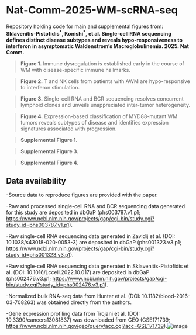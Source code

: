 # Nat-Comm-2025-WM-scRNA-seq
Repository holding code for main and supplemental figures from: **Sklavenitis-Pistofidis<sup>\*</sup>, Konishi<sup>\*</sup>, et al. Single-cell RNA sequencing defines distinct disease subtypes and reveals hypo-responsiveness to interferon in asymptomatic Waldenstrom’s Macroglobulinemia. 2025. Nat Comm.**

> **Figure 1.** Immune dysregulation is established early in the course of WM with disease-specific immune hallmarks.

> **Figure 2.** T and NK cells from patients with AWM are hypo-responsive to interferon stimulation.

> **Figure 3.** Single-cell RNA and BCR sequencing resolves concurrent lymphoid clones and unveils unappreciated inter-tumor heterogeneity.

> **Figure 4.** Expression-based classification of MYD88-mutant WM tumors reveals subtypes of disease and identifies expression signatures associated with progression.

> **Supplemental Figure 1.**

> **Supplemental Figure 3.**

> **Supplemental Figure 4.**

## Data availability
-Source data to reproduce figures are provided with the paper. 

-Raw and processed single-cell RNA and BCR sequencing data generated for this study are deposited in dbGaP (phs003787.v1.p1; https://www.ncbi.nlm.nih.gov/projects/gap/cgi-bin/study.cgi?study_id=phs003787.v1.p1). 

-Raw single-cell RNA sequencing data generated in Zavidij et al. (DOI: 10.1038/s43018-020-0053-3) are deposited in dbGaP (phs001323.v3.p1; https://www.ncbi.nlm.nih.gov/projects/gap/cgi-bin/study.cgi?study_id=phs001323.v3.p1). 

-Raw single-cell RNA sequencing data generated in Sklavenitis-Pistofidis et al. (DOI: 10.1016/j.ccell.2022.10.017) are deposited in dbGaP (phs002476.v3.p1; https://www.ncbi.nlm.nih.gov/projects/gap/cgi-bin/study.cgi?study_id=phs002476.v3.p1). 

-Normalized bulk RNA-seq data from Hunter et al. (DOI: 10.1182/blood-2016-03-708263) was obtained directly from the authors. 

-Gene expression profiling data from Trojani et al. (DOI: 10.3390/cancers13081837) was downloaded from GEO (GSE171739; https://www.ncbi.nlm.nih.gov/geo/query/acc.cgi?acc=GSE171739).![image](https://github.com/user-attachments/assets/fcbba905-985d-4c5e-910c-68fe86d38d44)

